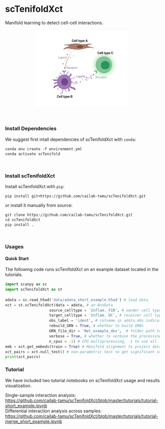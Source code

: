 # scTenifoldXct
Manifold learning to detect cell-cell interactions.
<br/>
<p align="center">
    <img src="LS_git.jpeg" alt="drawing" width="300"/>
</p>
<br/>

### Install Dependencies
We suggest first intall dependencies of scTenifoldXct with `conda`:
```shell
conda env create -f environment.yml
conda activate scTenifold
```
<br/>

### Install scTenifoldXct
Install scTenifoldXct with `pip`:
```shell
pip install git+https://github.com/cailab-tamu/scTenifoldXct.git 
```

or install it manually from source:
```shell
git clone https://github.com/cailab-tamu/scTenifoldXct.git
cd scTenifoldXct
pip install .
```
<br/>

### Usages

#### Quick Start
The following code runs scTenifoldXct on an example dataset located in the tutorials.
```python
import scanpy as sc
import scTenifoldXct as st

adata = sc.read_h5ad('data/adata_short_example.h5ad') # load data
xct = st.scTenifoldXct(data = adata, # an AnnData 
                    source_celltype = 'Inflam. FIB', # sender cell type
                    target_celltype = 'Inflam. DC', # receiver cell type
                    obs_label = 'ident', # colname in adata.obs indicating cell types
                    rebuild_GRN = True, # whether to build GRNs
                    GRN_file_dir = 'Net_example_dev',  # folder path to GRNs
                    verbose = True, # whether to verbose the processing
                    n_cpus = -1) # CPU multiprocessing, -1 to use all
emb = xct.get_embeds(train = True) # Manifold alignment to project data to low-dimensional embeddings
xct_pairs = xct.null_test() # non-parametric test to get significant interactions
print(xct_pairs)
```

### Tutorial
We have included two tutorial notebooks on scTenifoldXct usage and results visualization.

Single-sample interaction analysis:<br> https://github.com/cailab-tamu/scTenifoldXct/blob/master/tutorials/tutorial-short_example.ipynb <br>
Differential interaction analysis across samples:<br> https://github.com/cailab-tamu/scTenifoldXct/blob/master/tutorials/tutorial-merge_short_example.ipynb
